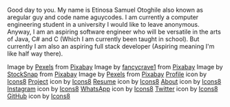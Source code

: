 Good day to you. My name is Etinosa Samuel Otoghile also known as aregular guy and code name aguycodes. I am currently a computer engineering student in a university I would like to leave anonymous. Anyway, I am an aspiring software engineer who will be versatile in the arts of Java, C# and C (Which I am currently been taught in school). But currently I am also an aspiring full stack developer (Aspiring meaning I'm like half way there).

Image by <a href="https://pixabay.com/users/pexels-2286921/?utm_source=link-attribution&utm_medium=referral&utm_campaign=image&utm_content=1839406">Pexels</a> from <a href="https://pixabay.com//?utm_source=link-attribution&utm_medium=referral&utm_campaign=image&utm_content=1839406">Pixabay</a>
Image by <a href="https://pixabay.com/users/fancycrave1-1115284/?utm_source=link-attribution&utm_medium=referral&utm_campaign=image&utm_content=820275">fancycrave1</a> from <a href="https://pixabay.com//?utm_source=link-attribution&utm_medium=referral&utm_campaign=image&utm_content=820275">Pixabay</a>
Image by <a href="https://pixabay.com/users/stocksnap-894430/?utm_source=link-attribution&utm_medium=referral&utm_campaign=image&utm_content=924920">StockSnap</a> from <a href="https://pixabay.com//?utm_source=link-attribution&utm_medium=referral&utm_campaign=image&utm_content=924920">Pixabay</a>
Image by <a href="https://pixabay.com/users/pexels-2286921/?utm_source=link-attribution&utm_medium=referral&utm_campaign=image&utm_content=1283624">Pexels</a> from <a href="https://pixabay.com//?utm_source=link-attribution&utm_medium=referral&utm_campaign=image&utm_content=1283624">Pixabay</a>
<a target="_blank" href="https://icons8.comundefined">Profile</a> icon by <a target="_blank" href="https://icons8.com">Icons8</a>
<a target="_blank" href="https://icons8.com/icon/102880/project-management">Project</a> icon by <a target="_blank" href="https://icons8.com">Icons8</a>
<a target="_blank" href="https://icons8.com/icon/23877/resume">Resume</a> icon by <a target="_blank" href="https://icons8.com">Icons8</a>
<a target="_blank" href="https://icons8.com/icon/77/info">About</a> icon by <a target="_blank" href="https://icons8.com">Icons8</a>
<a target="_blank" href="https://icons8.com/icon/32323/instagram">Instagram</a> icon by <a target="_blank" href="https://icons8.com">Icons8</a>
<a target="_blank" href="https://icons8.com/icon/16713/whatsapp">WhatsApp</a> icon by <a target="_blank" href="https://icons8.com">Icons8</a>
<a target="_blank" href="https://icons8.com/icon/13963/twitter">Twitter</a> icon by <a target="_blank" href="https://icons8.com">Icons8</a>
<a target="_blank" href="https://icons8.com/icon/AZOZNnY73haj/github">GitHub</a> icon by <a target="_blank" href="https://icons8.com">Icons8</a>